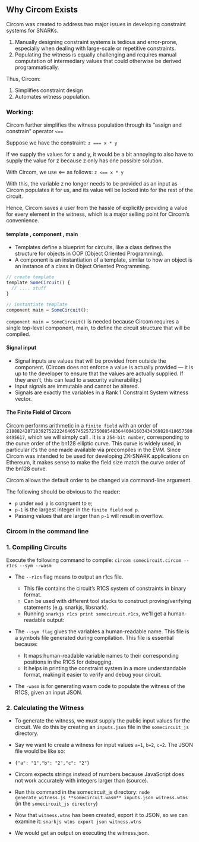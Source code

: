 ## Why Circom Exists
Circom was created to address two major issues in developing constraint systems for SNARKs.

1) Manually designing constraint systems is tedious and error-prone, especially when dealing with large-scale or repetitive constraints.
2) Populating the witness is equally challenging and requires manual computation of intermediary values that could otherwise be derived programmatically.

Thus, Circom:

  1) Simplifies constraint design  
  2) Automates witness population.

### Working:
Circom further simplifies the witness population through its “assign and constrain” operator `<==`

Suppose we have the constraint:
        `z === x * y`

If we supply the values for x and y, it would be a bit annoying to also have to supply the value for z because z only has one possible solution.

With Circom, we use <== as follows:
`z <== x * y`

With this, the variable z no longer needs to be provided as an input as Circom populates it for us, and its value will be locked into 
for the rest of the circuit.

Hence, Circom saves a user from the hassle of explicitly providing a value for every element in the witness, which is a major selling point for Circom’s convenience.

#### template , component , main

- Templates define a blueprint for circuits, like a class defines the structure for objects in OOP (Object Oriented Programming).
- A component is an instantiation of a template, similar to how an object is an instance of a class in Object Oriented Programming.

```ts
// create template
template SomeCircuit() {
  // .... stuff
}

// instantiate template 
component main = SomeCircuit();
```

`component main = SomeCircuit()` is needed because Circom requires a single top-level component, main, to define the circuit structure that will be compiled.

#### Signal input

- Signal inputs are values that will be provided from outside the component. (Circom does not enforce a value is actually provided — it is up to the developer to ensure that the values are actually supplied. If they aren’t, this can lead to a security vulnerability.)
- Input signals are immutable and cannot be altered.
- Signals are exactly the variables in a Rank 1 Constraint System witness vector.

#### The Finite Field of Circom
Circom performs arithmetic in a `finite field` with an order of `21888242871839275222246405745257275088548364400416034343698204186575808495617`, which we will simply call 
. It is a `254-bit number`, corresponding to the curve order of the bn128 elliptic curve. This curve is widely used, in particular it’s the one made available via precompiles in the EVM. Since Circom was intended to be used for developing ZK-SNARK applications on Ethereum, it makes sense to make the field size match the curve order of the bn128 curve.

Circom allows the default order to be changed via command-line argument.

The following should be obvious to the reader:

- `p` under `mod p` is congruent to `0`;
- `p-1` is the largest integer in the `finite field` `mod p`.
- Passing values that are larger than `p-1` will result in overflow.

### Circom in the command line

### 1. Compiling Circuits

Execute the following command to compile: `circom somecircuit.circom --r1cs --sym --wasm`

- The `--r1cs` flag means to output an r1cs file. 
  - This file contains the circuit’s R1CS system of constraints in binary format.
  - Can be used with different tool stacks to construct proving/verifying statements (e.g. snarkjs, libsnark).
  - Running `snarkjs r1cs print somecircuit.r1cs`, we'll get a human-readable output:

- The `--sym flag` gives the variables a human-readable name. This file is a symbols file generated during compilation. This file is essential because:
  - It maps human-readable variable names to their corresponding positions in the R1CS for debugging.
  - It helps in printing the constraint system in a more understandable format, making it easier to verify and debug your circuit.

- The `-wasm` is for generating wasm code to populate the witness of the R1CS, given an input JSON.

### 2. Calculating the Witness

- To generate the witness, we must supply the public input values for the circuit. We do this by creating an `inputs.json` file in the `somecircuit_js` directory.

- Say we want to create a witness for input values `a=1`, `b=2`, `c=2`. The JSON file would be like so:

- `{"a": "1","b": "2","c": "2"}`

- Circom expects strings instead of numbers because JavaScript does not work accurately with integers larger than (source).

- Run this command in the somecircuit_js directory: `node generate_witness.js **somecircuit.wasm** inputs.json witness.wtns` (in the `somecircuit_js directory`)

- Now that `witness.wtns` has been created, export it to JSON, so we can examine it: `snarkjs wtns export json witness.wtns`

- We would get an output on executing the witness.json.

